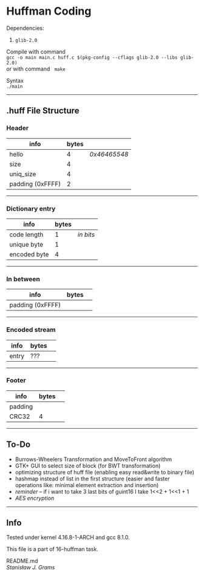 # Huffman Coding
Dependencies:
1. `glib-2.0`

Compile with command \
`gcc -o main main.c huff.c $(pkg-config --cflags glib-2.0 --libs glib-2.0)` \
or with command &nbsp; `make` 

Syntax \
`./main`

---

## **.huff File Structure**
### Header
| info             | bytes |              |
|------------------|-------|--------------|
| hello            | 4     | *0x46465548* |
| size             | 4     |              |
| uniq_size        | 4     |              |
| padding (0xFFFF) | 2     |              |
---
### Dictionary entry
| info             | bytes |           |
|------------------|-------|-----------|
| code length      | 1     | *in bits* |
| unique byte      | 1     |           |
| encoded byte     | 4     |           |
---
### In between
| info             | bytes |           |
|------------------|-------|-----------|
| padding (0xFFFF) |       |           |
---
### Encoded stream
| info  | bytes |   |
|-------|-------|---|
| entry | ???   |   |
---
### Footer
| info    | bytes |   |
|---------|-------|---|
| padding |       |   |
| CRC32   |   4   |   |
---

## **To-Do**
- Burrows-Wheelers Transformation and MoveToFront algorithm
- GTK+ GUI to select size of block (for BWT transformation)
- optimizing structure of huff file (enabling easy read&write to binary file)
- hashmap instead of list in the first structure (easier and faster operations like: minimal element extraction and insertion)
- *reminder* – if i want to take 3 last bits of guint16 I take 1<<2 + 1<<1 + 1
- *AES encryption*
---
## **Info** 
Tested under kernel 4.16.8-1-ARCH and gcc 8.1.0.

This file is a part of 16-huffman task.

README.md\
*Stanisław J. Grams*